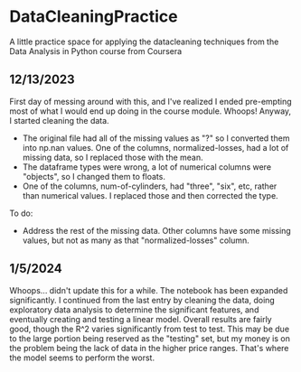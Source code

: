 # DataCleaningPractice
A little practice space for applying the datacleaning techniques from the Data Analysis in Python course from Coursera

## 12/13/2023
First day of messing around with this, and I've realized I ended pre-empting most of what I would end up doing in the course module. Whoops! Anyway, I started cleaning the data. 
- The original file had all of the missing values as "?" so I converted them into np.nan values. One of the columns, normalized-losses, had a lot of missing data, so I replaced those with the mean.
- The dataframe types were wrong, a lot of numerical columns were "objects", so I changed them to floats.
- One of the columns, num-of-cylinders, had "three", "six", etc, rather than numerical values. I replaced those and then corrected the type.

To do:
- Address the rest of the missing data. Other columns have some missing values, but not as many as that "normalized-losses" column.


## 1/5/2024
Whoops... didn't update this for a while. The notebook has been expanded significantly. I continued from the last entry by cleaning the data, doing exploratory data analysis to determine the significant features, and eventually creating and testing a linear model. Overall results are fairly good, though the R^2 varies significantly from test to test. This may be due to the large portion being reserved as the "testing" set, but my money is on the problem being the lack of data in the higher price ranges. That's where the model seems to perform the worst.
